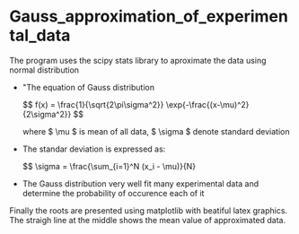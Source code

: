 # Gauss_approximation_of_experimental_data
<!DOCTYPE html>
<html>
<head>
  <meta charset="utf-8">
  <meta name="viewport" content="width=device-width">

</head>
<body>
 The program uses the scipy stats library to aproximate the data using normal distribution <br>
  
<ul>
  <li>"The equation of Gauss distribution </li>
  <p>
  $$   f(x) = \frac{1}{\sqrt{2\pi\sigma^2}} \exp{-\frac{(x-\mu)^2}{2\sigma^2}} $$ 
    
   where $ \mu $ is mean of all data, $ \sigma $ denote standard deviation
</p>
  <li>The standar deviation is expressed as:
  
  $$ \sigma = \frac{\sum_{i=1}^N (x_i - \mu)}{N}

</li>
  <li>The Gauss distribution very well fit many experimental data and determine the probability of occurence each of it</li>
</ul>
Finally the roots are presented using matplotlib with beatiful latex graphics. The straigh line at the middle shows the mean value of approximated data.
</body>
</html>
